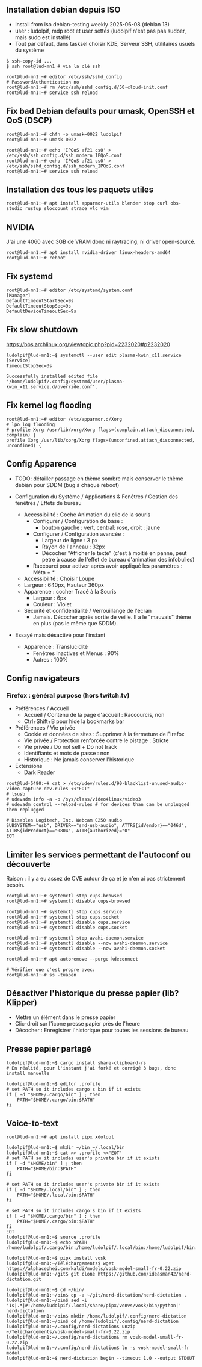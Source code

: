 ## Installation debian depuis ISO

- Install from iso debian-testing weekly 2025-06-08 (debian 13)
- user : ludolpif, mdp root et user settés (ludolpif n'est pas pas sudoer, mais sudo est installé)
- Tout par défaut, dans tasksel choisir KDE, Serveur SSH, utilitaires usuels du système

```
$ ssh-copy-id ...
$ ssh root@lud-mn1 # via la clé ssh

root@lud-mn1:~# editor /etc/ssh/sshd_config
# PasswordAuthentication no
root@lud-mn1:~# rm /etc/ssh/sshd_config.d/50-cloud-init.conf
root@lud-mn1:~# service ssh reload
```
## Fix bad Debian defaults pour umask, OpenSSH et QoS (DSCP)

```
root@lud-mn1:~# chfn -o umask=0022 ludolpif
root@lud-mn1:~# umask 0022

root@lud-mn1:~# echo 'IPQoS af21 cs0' > /etc/ssh/ssh_config.d/ssh_modern_IPQoS.conf
root@lud-mn1:~# echo 'IPQoS af21 cs0' > /etc/ssh/sshd_config.d/ssh_modern_IPQoS.conf
root@lud-mn1:~# service ssh reload
```

## Installation des tous les paquets utiles

```
root@lud-mn1:~# apt install apparmor-utils blender btop curl obs-studio rustup sloccount strace vlc vim
```

## NVIDIA

J'ai une 4060 avec 3GB de VRAM donc ni raytracing, ni driver open-sourcé.

```
root@lud-mn1:~# apt install nvidia-driver linux-headers-amd64
root@lud-mn1:~# reboot
```

## Fix systemd

```
root@lud-mn1:~# editor /etc/systemd/system.conf
[Manager]
DefaultTimeoutStartSec=9s
DefaultTimeoutStopSec=9s
DefaultDeviceTimeoutSec=9s
```

## Fix slow shutdown

https://bbs.archlinux.org/viewtopic.php?pid=2232020#p2232020

```
ludolpif@lud-mn1:~$ systemctl --user edit plasma-kwin_x11.service
[Service]
TimeoutStopSec=3s

Successfully installed edited file '/home/ludolpif/.config/systemd/user/plasma-kwin_x11.service.d/override.conf'.
```

## Fix kernel log flooding
```
root@lud-mn1:~# editor /etc/apparmor.d/Xorg
# lpo log flooding
# profile Xorg /usr/lib/xorg/Xorg flags=(complain,attach_disconnected, complain) {
profile Xorg /usr/lib/xorg/Xorg flags=(unconfined,attach_disconnected, unconfined) {
```

## Config Apparence

- TODO: détailler passage en thème sombre mais conserver le thème debian pour SDDM (bug à chaque reboot)
- Configuration du Système / Applications & Fenêtres / Gestion des fenêtres / Effets de bureau
  - Accessibilité : Coche Animation du clic de la souris
    - Configurer / Configuration de base :
      - bouton gauche : vert, central: rose, droit : jaune
    - Configurer / Configuration avancée :
      - Largeur de ligne : 3 px
      - Rayon de l'anneau : 32px
      - Décocher "Afficher le texte" (c'est à moitié en panne, peut petre à cause de l'effet de bureau d'animation des infobulles)
    - Raccourci pour activer après avoir appliqué les paramètres : Méta + *
  -  Accessibilité : Choisir Loupe
    - Largeur : 640px, Hauteur 360px
  - Apparence : cocher Tracé à la Souris
    - Largeur : 6px
    - Couleur : Violet
  - Sécurité et confidentialité / Verrouillange de l'écran
    - Jamais. Décocher après sortie de veille. Il a le "mauvais" thème en plus (pas le même que SDDM).

- Essayé mais désactivé pour l'instant
  - Apparence : Translucidité
    - Fenêtres inactives et Menus : 90%
    - Autres : 100%

## Config navigateurs

### Firefox : général purpose (hors twitch.tv)

- Préférences / Accueil
  - Accueil / Contenu de la page d'accueil : Raccourcis, non
  - Ctrl+Shift+B pour hide la bookmarks bar
- Préférences / Vie privée
  - Cookie et données de sites : Supprimer à la fermeture de Firefox
  - Vie privée / Protection renforcée contre le pistage : Stricte
  - Vie privée / Do not sell + Do not track
  - Identifiants et mots de passe : non
  - Historique : Ne jamais conserver l'historique
- Extensions
  - Dark Reader

```
root@lud-5490:~# cat > /etc/udev/rules.d/90-blacklist-unused-audio-video-capture-dev.rules <<"EOT"
# lsusb
# udevadm info -a -p /sys/class/video4linux/video3
# udevadm control --reload-rules # for devices than can be unplugged then replugged

# Disables Logitech, Inc. Webcam C250 audio
SUBSYSTEM=="usb", DRIVER=="snd-usb-audio", ATTRS{idVendor}=="046d", ATTRS{idProduct}=="0804", ATTR{authorized}="0"
EOT
```

## Limiter les services permettant de l'autoconf ou découverte

Raison : il y a eu assez de CVE autour de ça et je n'en ai pas strictement besoin.
```
root@lud-mn1:~# systemctl stop cups-browsed
root@lud-mn1:~# systemctl disable cups-browsed

root@lud-mn1:~# systemctl stop cups.service
root@lud-mn1:~# systemctl stop cups.socket
root@lud-mn1:~# systemctl disable cups.service
root@lud-mn1:~# systemctl disable cups.socket

root@lud-mn1:~# systemctl stop avahi-daemon.service
root@lud-mn1:~# systemctl disable --now avahi-daemon.service
root@lud-mn1:~# systemctl disable --now avahi-daemon.socket

root@lud-mn1:~# apt autoremove --purge kdeconnect

# Vérifier que c'est propre avec:
root@lud-mn1:~# ss -tuapen
```

## Désactiver l'historique du presse papier (lib? Klipper)

- Mettre un élément dans le presse papier
- Clic-droit sur l'icone presse papier près de l'heure
- Décocher : Enregistrer l'historique pour toutes les sessions de bureau

## Presse papier partagé

```
ludolpif@lud-mn1:~$ cargo install share-clipboard-rs
# En réalité, pour l'instant j'ai forké et corrigé 3 bugs, donc install manuelle

ludolpif@lud-mn1:~$ editor .profile
# set PATH so it includes cargo's bin if it exists
if [ -d "$HOME/.cargo/bin" ] ; then
    PATH="$HOME/.cargo/bin:$PATH"
fi
```

## Voice-to-text

```
root@lud-mn1:~# apt install pipx xdotool

ludolpif@lud-mn1:~$ mkdir ~/bin ~/.local/bin
ludolpif@lud-mn1:~$ cat >> .profile <<"EOT"
# set PATH so it includes user's private bin if it exists
if [ -d "$HOME/bin" ] ; then
    PATH="$HOME/bin:$PATH"
fi

# set PATH so it includes user's private bin if it exists
if [ -d "$HOME/.local/bin" ] ; then
    PATH="$HOME/.local/bin:$PATH"
fi

# set PATH so it includes cargo's bin if it exists
if [ -d "$HOME/.cargo/bin" ] ; then
    PATH="$HOME/.cargo/bin:$PATH"
fi
EOT
ludolpif@lud-mn1:~$ source .profile
ludolpif@lud-mn1:~$ echo $PATH
/home/ludolpif/.cargo/bin:/home/ludolpif/.local/bin:/home/ludolpif/bin:/usr/local/bin:/usr/bin:/bin:/usr/local/games:/usr/games

ludolpif@lud-mn1:~$ pipx install vosk
ludolpif@lud-mn1:~/Téléchargements$ wget https://alphacephei.com/kaldi/models/vosk-model-small-fr-0.22.zip
ludolpif@lud-mn1:~/git$ git clone https://github.com/ideasman42/nerd-dictation.git

ludolpif@lud-mn1:~$ cd ~/bin/
ludolpif@lud-mn1:~/bin$ cp -a ~/git/nerd-dictation/nerd-dictation .
ludolpif@lud-mn1:~/bin$ sed -i '1s|.*|#!/home/ludolpif/.local/share/pipx/venvs/vosk/bin/python|' nerd-dictation
ludolpif@lud-mn1:~/bin$ mkdir /home/ludolpif/.config/nerd-dictation
ludolpif@lud-mn1:~/bin$ cd /home/ludolpif/.config/nerd-dictation
ludolpif@lud-mn1:~/.config/nerd-dictation$ unzip ~/Téléchargements/vosk-model-small-fr-0.22.zip 
ludolpif@lud-mn1:~/.config/nerd-dictation$ rm vosk-model-small-fr-0.22.zip 
ludolpif@lud-mn1:~/.config/nerd-dictation$ ln -s vosk-model-small-fr model
ludolpif@lud-mn1:~$ nerd-dictation begin --timeout 1.0 --output STDOUT
```
